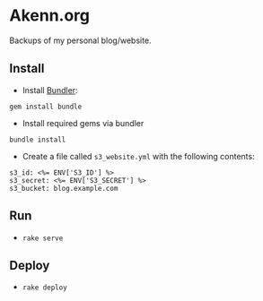 # Akenn.org

Backups of my personal blog/website.

## Install

- Install [Bundler](http://bundler.io/):

```
gem install bundle
```

- Install required gems via bundler

```
bundle install
```

- Create a file called `s3_website.yml` with the following contents:

```
s3_id: <%= ENV['S3_ID'] %>
s3_secret: <%= ENV['S3_SECRET'] %>
s3_bucket: blog.example.com
```

## Run

* `rake serve`

## Deploy

* `rake deploy`
